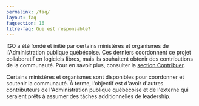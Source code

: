 ```yaml
---
permalink: /faq/
layout: faq
faqsection: 16
titre-faq: Qui est responsable? 
---
```


IGO a été fondé et initié par certains ministères et organismes de l'Administration publique québécoise. Ces derniers coordonnent ce projet collaboratif en logiciels libres, mais ils souhaitent obtenir des contributions de la communauté. Pour en savoir plus, consulter la  [section Contribuer](/contribuer).

Certains ministères et organismes sont disponibles pour coordonner et soutenir la communauté. À terme, l’objectif est d'avoir d'autres contributeurs de l'Administration publique québécoise et de l'externe qui seraient prêts à assumer des tâches additionnelles de leadership.
